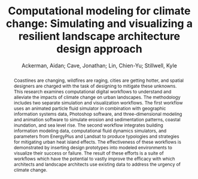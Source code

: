 ---
layout: technique
title: Computational modeling for climate change Simulating and visualizing a resilient landscape architecture design approach
classifications:
    system_type: "False"
    technique: "False"
    design_study: "False"
    evaluation: "False"
    data: "False"
    analysis: "True"
    generation: "False"
    curation_and_transformation: "False"
    management: "False"
    modeling: "True"
    urban_analysis: "True"
    visualization: "False"
    sunlight_access: "False"
    wind_ventilation: "True"
    view_impact: "False"
    energy: "False"
    damage_and_disaster_management: "True"
    climate: "True"
    sound: "False"
    property_cadastre: "False"
    other_use: "False"
    lookup: "True"
    browse: "True"
    locate: "True"
    explore: "False"
    identify: "False"
    compare: "True"
    summarize: "True"
    distribution: "False"
    trends: "False"
    outliers: "False"
    extremes: "False"
    features: "True"
    target_discovery: "True"
    target_access: "True"
    spatial_relation: "True"
    buildings: "False"
    streets: "True"
    nature: "False"
    uniform_discretization: "True"
    structural_subdivision: "False"
    univariate: "False"
    multivariate: "True"
    volumetric: "True"
    temporal: "False"
    sensing: "False"
    statistical: "False"
    simulation_based: "True"
    learning_based: "False"
    surveyed: "False"
    site: "False"
    block: "False"
    multi_block: "True"
    city: "False"
    va_wo_model: "False"
    post_model: "False"
    model_integrated: "False"
    assisted_models: "False"
    overlay: "False"
    embedded: "False"
    linked: "False"
    temporal_jx: "False"
    spatial_jx: "True"
    filter: "False"
    aggregate: "True"
    embed: "False"
    glyphs: "False"
    bar_charts: "False"
    scatterplots: "False"
    matrix: "False"
    parallel_coordinates: "False"
    map_2d: "True"
    map_3d: "True"
    walking: "False"
    steering: "False"
    selection_based: "False"
    manipulation_based: "True"
    distortion: "False"
    ghosting: "False"
    culling: "False"
    birds_view: "True"
    multi_view: "False"
    assisted_steering: "False"
    other: "False"
    vr_cave: "False"
    ar: "False"
    desktop: "True"
    mobile: "False"
    case_study: "True"
    user_study: "False"
    statistical_evaluation: "False"
    expert_interviews: "False"
key: "WSLDUL3D"
item_type: "journalArticle"
publication_year: "2019.0"
author: "Ackerman, Aidan; Cave, Jonathan; Lin, Chien-Yu; Stillwell, Kyle"
title: "Computational modeling for climate change: Simulating and visualizing a resilient landscape architecture design approach"
publication_title: "International Journal of Architectural Computing"
isbn: "nan"
issn: "1478-0771, 2048-3988"
doi: "10.1177/1478077119849659"
url: "http://journals.sagepub.com/doi/10.1177/1478077119849659"
abstract_note: "Coastlines are changing, wildfires are raging, cities are getting hotter, and spatial designers are charged with the task of designing to mitigate these unknowns. This research examines computational digital workflows to understand and alleviate the impacts of climate change on urban landscapes. The methodology includes two separate simulation and visualization workflows. The first workflow uses an animated particle fluid simulator in combination with geographic information systems data, Photoshop software, and three-dimensional modeling and animation software to simulate erosion and sedimentation patterns, coastal inundation, and sea level rise. The second workflow integrates building information modeling data, computational fluid dynamics simulators, and parameters from EnergyPlus and Landsat to produce typologies and strategies for mitigating urban heat island effects. The effectiveness of these workflows is demonstrated by inserting design prototypes into modeled environments to visualize their success or failure. The result of these efforts is a suite of workflows which have the potential to vastly improve the efficacy with which architects and landscape architects use existing data to address the urgency of climate change."
date_added: "2024-01-11 21:04:58"
date_modified: "2024-01-11 21:04:58"
access_date: "2024-01-11 21:04:58"
pages: "125-147"
num_pages: "nan"
issue: "2"
volume: "17"
number_of_volumes: "nan"
journal_abbreviation: "International Journal of Architectural Computing"
short_title: "Computational modeling for climate change"
series: "nan"
series_number: "nan"
series_text: "nan"
series_title: "nan"
publisher: "nan"
place: "nan"
language: "en"
rights: "nan"
type: "nan"
archive: "nan"
archive_location: "nan"
library_catalog: "DOI.org (Crossref)"
call_number: "nan"
extra: "nan"
notes: "nan"
file_attachments: "nan"
link_attachments: "nan"
manual_tags: "nan"
automatic_tags: "nan"
editor: "nan"
series_editor: "nan"
translator: "nan"
contributor: "nan"
attorney_agent: "nan"
book_author: "nan"
cast_member: "nan"
commenter: "nan"
composer: "nan"
cosponsor: "nan"
counsel: "nan"
interviewer: "nan"
producer: "nan"
recipient: "nan"
reviewed_author: "nan"
scriptwriter: "nan"
words_by: "nan"
guest: "nan"
number: "nan"
edition: "nan"
running_time: "nan"
scale: "nan"
medium: "nan"
artwork_size: "nan"
filing_date: "nan"
application_number: "nan"
assignee: "nan"
issuing_authority: "nan"
country: "nan"
meeting_name: "nan"
conference_name: "nan"
court: "nan"
references: "nan"
reporter: "nan"
legal_status: "nan"
priority_numbers: "nan"
programming_language: "nan"
version: "nan"
system: "nan"
code: "nan"
code_number: "nan"
section: "nan"
session: "nan"
committee: "nan"
history: "nan"
legislative_body: "nan"
abstract: "Coastlines are changing, wildfires are raging, cities are getting hotter, and spatial designers are charged with the task of designing to mitigate these unknowns. This research examines computational digital workflows to understand and alleviate the impacts of climate change on urban landscapes. The methodology includes two separate simulation and visualization workflows. The first workflow uses an animated particle fluid simulator in combination with geographic information systems data, Photoshop software, and three-dimensional modeling and animation software to simulate erosion and sedimentation patterns, coastal inundation, and sea level rise. The second workflow integrates building information modeling data, computational fluid dynamics simulators, and parameters from EnergyPlus and Landsat to produce typologies and strategies for mitigating urban heat island effects. The effectiveness of these workflows is demonstrated by inserting design prototypes into modeled environments to visualize their success or failure. The result of these efforts is a suite of workflows which have the potential to vastly improve the efficacy with which architects and landscape architects use existing data to address the urgency of climate change."
---